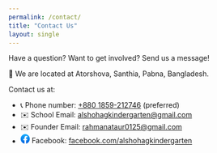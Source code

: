 ```yaml
---
permalink: /contact/
title: "Contact Us"
layout: single
---
```


Have a question? Want to get involved? Send us a message!

📍 We are located at Atorshova, Santhia, Pabna, Bangladesh.

Contact us at: 
 - 📞 Phone number: <a href='tel: +880 1859-212746' target='_blank'>+880 1859-212746</a> (preferred)
 - ✉️ School Email: <a href='mailto: alshohagsch@gmail.com' target='_blank'>alshohagkindergarten@gmail.com</a>
 - ✉️ Founder Email: <a href='mailto: rahmanataur0125@gmail.com' target='_blank'>rahmanataur0125@gmail.com</a>
 - <img src='/assets/images/facebook.png' style='height: 1.3em; width:auto'>  Facebook: <a href='https://facebook.com/alshohagkindergarten' target='_blank'>facebook.com/alshohagkindergarten</a>